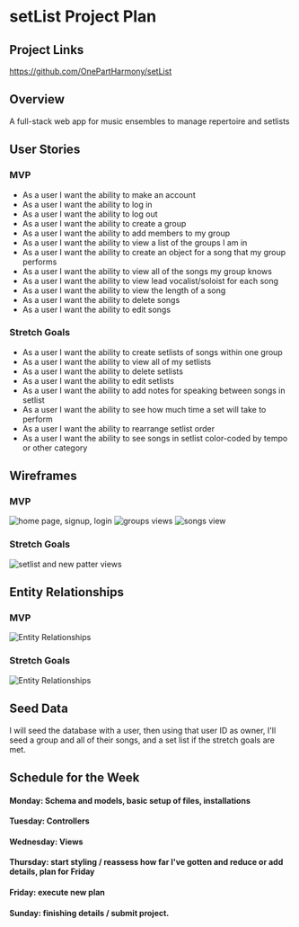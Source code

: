 # setList Project Plan

## Project Links

<https://github.com/OnePartHarmony/setList>

## Overview

A full-stack web app for music ensembles to manage repertoire and setlists


## User Stories

### MVP

- As a user I want the ability to make an account
- As a user I want the ability to log in
- As a user I want the ability to log out
- As a user I want the ability to create a group
- As a user I want the ability to add members to my group
- As a user I want the ability to view a list of the groups I am in
- As a user I want the ability to create an object for a song that my group performs
- As a user I want the ability to view all of the songs my group knows
- As a user I want the ability to view lead vocalist/soloist for each song
- As a user I want the ability to view the length of a song
- As a user I want the ability to delete songs
- As a user I want the ability to edit songs

### Stretch Goals
- As a user I want the ability to create setlists of songs within one group
- As a user I want the ability to view all of my setlists
- As a user I want the ability to delete setlists
- As a user I want the ability to edit setlists
- As a user I want the ability to add notes for speaking between songs in setlist
- As a user I want the ability to see how much time a set will take to perform
- As a user I want the ability to rearrange setlist order
- As a user I want the ability to see songs in setlist color-coded by tempo or other category



## Wireframes

### MVP
![home page, signup, login](/images/wireframes/homeAndLogin.png)
![groups views](/images/wireframes/groupsView.png)
![songs view](/images/wireframes/SongsView.png)

### Stretch Goals
![setlist and new patter views](/images/wireframes/SetlistAndPatterViews.png)

## Entity Relationships

### MVP
![Entity Relationships](/images/wireframes/MVPrelationships.png)

### Stretch Goals
![Entity Relationships](/images/wireframes/stretchRelationships.png)

## Seed Data
I will seed the database with a user, then using that user ID as owner, I'll seed a group and all of their songs, and a set list if the stretch goals are met.


## Schedule for the Week

#### Monday: Schema and models, basic setup of files, installations
#### Tuesday: Controllers
#### Wednesday: Views
#### Thursday: start styling / reassess how far I've gotten and reduce or add details, plan for Friday
#### Friday: execute new plan
#### Sunday: finishing details / submit project. 